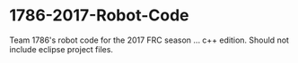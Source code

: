 # 1786-2017-Robot-Code
Team 1786's robot code for the 2017 FRC season ... c++ edition. Should not include eclipse project files.
